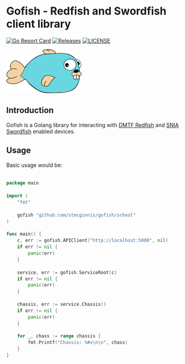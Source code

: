  # Gofish - Redfish and Swordfish client library

 [![Go Report Card](https://goreportcard.com/badge/github.com/stmcginnis/gofish?branch=master)](https://goreportcard.com/report/github.com/stmcginnis/gofish)
[![Releases](https://img.shields.io/github/release/stmcginnis/gofish/all.svg?style=flat-square)](https://github.com/stmcginnis/gofish/releases)
[![LICENSE](https://img.shields.io/github/license/stmcginnis/gofish.svg?style=flat-square)](https://github.com/stmcginnis/gofish/blob/master/LICENSE)

![Gofish Logo](./images/gofish200x117.png)

## Introduction

Gofish is a Golang library for interacting with [DMTF
Redfish](https://www.dmtf.org/standards/redfish) and [SNIA
Swordfish](https://www.snia.org/forums/smi/swordfish) enabled devices.

## Usage ##

Basic usage would be:

```go

package main

import (
    "fmt"

    gofish "github.com/stmcginnis/gofish/school"
)

func main() {
    c, err := gofish.APIClient("http://localhost:5000", nil)
    if err != nil {
        panic(err)
    }

    service, err := gofish.ServiceRoot(c)
    if err != nil {
        panic(err)
    }

    chassis, err := service.Chassis()
    if err != nil {
        panic(err)
    }

    for _, chass := range chassis {
        fmt.Printf("Chassis: %#v\n\n", chass)
    }
}
```
